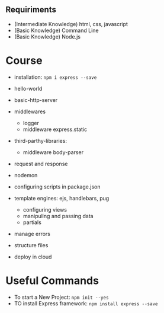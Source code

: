## Requiriments
- (Intermediate Knowledge) html, css, javascript
- (Basic Knowledge) Command Line
- (Basic Knowledge) Node.js

# Course
  - installation: `npm i express --save`
  - hello-world
  - basic-http-server
  - middlewares
    - logger
    - middleware express.static
  - third-parthy-libraries:
      - middleware body-parser  
  - request and response

  - nodemon
  - configuring scripts in package.json
  - template engines: ejs, handlebars, pug
      - configuring views
      - manipuling and passing data
      - partials
  - manage errors
  - structure files
  - deploy in cloud

# Useful Commands
- To start a New Project: `npm init --yes`
- TO install Express framework: `npm install express --save`
